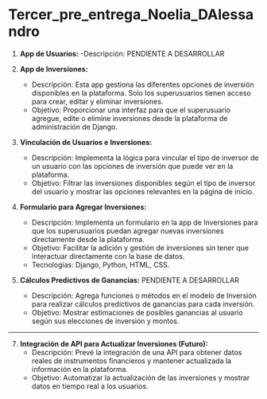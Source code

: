 # Tercer_pre_entrega_Noelia_DAlessandro

1. **App de Usuarios:**
   -Descripción: PENDIENTE A DESARROLLAR
   
3. **App de Inversiones:**
   - Descripción: Esta app gestiona las diferentes opciones de inversión disponibles en la plataforma. Solo los superusuarios tienen acceso para crear, editar y
     eliminar inversiones.
   - Objetivo: Proporcionar una interfaz para que el superusuario agregue, edite o elimine inversiones desde la plataforma de administración de Django.

4. **Vinculación de Usuarios e Inversiones:**
   - Descripción: Implementa la lógica para vincular el tipo de inversor de un usuario con las opciones de inversión que puede ver en la plataforma.
   - Objetivo: Filtrar las inversiones disponibles según el tipo de inversor del usuario y mostrar las opciones relevantes en la página de inicio.

5. **Formulario para Agregar Inversiones:**
   - Descripción: Implementa un formulario en la app de Inversiones para que los superusuarios puedan agregar nuevas inversiones directamente desde la plataforma.
   - Objetivo: Facilitar la adición y gestión de inversiones sin tener que interactuar directamente con la base de datos.
   - Tecnologías: Django, Python, HTML, CSS.

6. **Cálculos Predictivos de Ganancias:** PENDIENTE A DESARROLLAR
   - Descripción: Agrega funciones o métodos en el modelo de Inversión para realizar cálculos predictivos de ganancias para cada inversión.
   - Objetivo: Mostrar estimaciones de posibles ganancias al usuario según sus elecciones de inversión y montos.



----------------------------------------------------------------------------------------------------------------------------------------------------------------------
7. **Integración de API para Actualizar Inversiones (Futuro):**
   - Descripción: Prevé la integración de una API para obtener datos reales de instrumentos financieros y mantener actualizada la información en la plataforma.
   - Objetivo: Automatizar la actualización de las inversiones y mostrar datos en tiempo real a los usuarios. 
